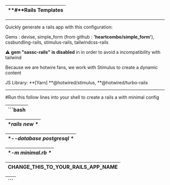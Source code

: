 | **#**Rails Templates |
| -------------------- |

---

Quickly generate a rails app with this configuration:

Gems : devise, simple_form (from github : **'heartcombo/simple_form'**), cssbundling-rails, stimulus-rails, tailwindcss-rails

⚠️ **gem "sassc-rails"** **is disabled** in in order to avoid a incompatibility with tailwind


Because we are hotwire fans, we work with Stimulus to create a dynamic content

JS Library: **[Yarn]  **@hotwired/stimulus, **@hotwired/turbo-rails

---



#Run this follow lines into your shell to create a rails a with minimal config

| **```bash** |
| ----------------- |

| **rails new \** |
| ----------------- |

| **--database postgresql \** |
| ----------------------------- |

| **-m minimal.rb \** |
| --------------------- |

| **CHANGE_THIS_TO_YOUR_RAILS_APP_NAME** |
| -------------------------------------------- |

| **```** |
| ------------- |
